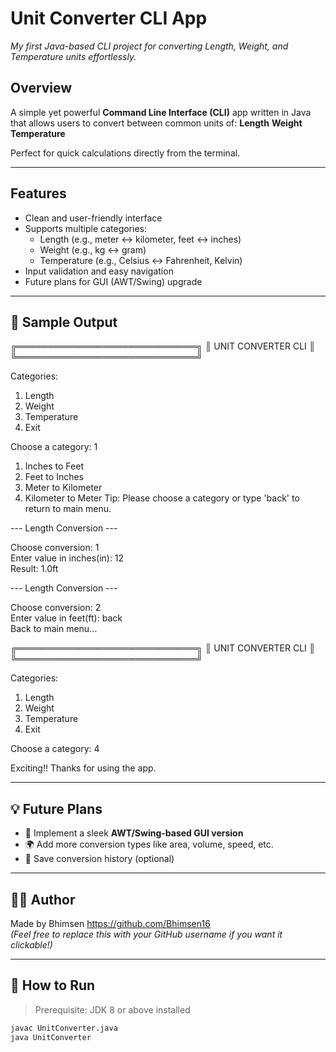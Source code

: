 # Unit Converter CLI App
*My first Java-based CLI project for converting Length, Weight, and Temperature units effortlessly.*

## Overview

A simple yet powerful **Command Line Interface (CLI)** app written in Java that allows users to convert between common units of:
**Length**
**Weight**
**Temperature**

Perfect for quick calculations directly from the terminal.

---

## Features

- Clean and user-friendly interface
- Supports multiple categories:
  - Length (e.g., meter ↔ kilometer, feet ↔ inches)
  - Weight (e.g., kg ↔ gram)
  - Temperature (e.g., Celsius ↔ Fahrenheit, Kelvin)
- Input validation and easy navigation
- Future plans for GUI (AWT/Swing) upgrade

---

## 🧪 Sample Output
╔═════════════════════════════╗
║     UNIT CONVERTER CLI      ║
╚═════════════════════════════╝

Categories: 
1. Length
2. Weight
3. Temperature
4. Exit

Choose a category: 1

1. Inches to Feet
2. Feet to Inches
3. Meter to Kilometer
4. Kilometer to Meter
Tip: Please choose a category or type 'back' to return to main menu.

--- Length Conversion ---

Choose conversion: 1
<br>
Enter value in inches(in): 12
<br>
Result: 1.0ft

--- Length Conversion ---

Choose conversion: 2
<br>
Enter value in feet(ft): back
<br>
Back to main menu...

╔═════════════════════════════╗
║     UNIT CONVERTER CLI      ║
╚═════════════════════════════╝

Categories:
1. Length
2. Weight
3. Temperature
4. Exit

Choose a category: 4

Exciting!! Thanks for using the app.


---

## 💡 Future Plans

- 🎨 Implement a sleek **AWT/Swing-based GUI version**
- 🌍 Add more conversion types like area, volume, speed, etc.
- 💾 Save conversion history (optional)

---

## 🧑‍💻 Author

Made  by Bhimsen
https://github.com/Bhimsen16  
*(Feel free to replace this with your GitHub username if you want it clickable!)*

---

## 📌 How to Run

> Prerequisite: JDK 8 or above installed

```bash
javac UnitConverter.java
java UnitConverter